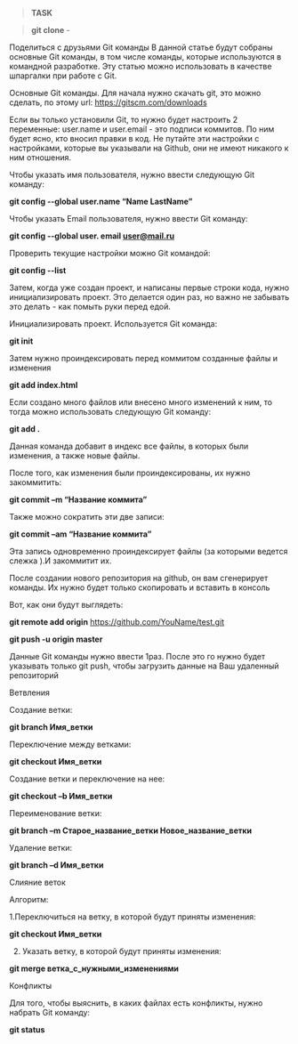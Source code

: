 >**TASK**

>**git clone** - 

Поделиться с друзьями
Git команды
В данной статье будут собраны основные Git команды, в том числе команды, которые используются в командной разработке. Эту статью можно использовать в качестве шпаргалки при работе с Git.


Основные Git команды.
Для начала нужно скачать git, это можно сделать, по этому url: https://gitscm.com/downloads

Если вы только установили Git, то нужно будет настроить 2 переменные: user.name и user.email - это подписи коммитов. По ним будет ясно, кто вносил правки в код. Не путайте эти настройки с настройками, которые вы указывали на Github, они не имеют никакого к ним отношения.

Чтобы указать имя пользователя, нужно ввести следующую Git команду:

**git config --global user.name “Name LastName”**

Чтобы указать Email пользователя, нужно ввести Git команду:

**git config --global user. email user@mail.ru**

Проверить текущие настройки можно Git командой:

**git config --list**

Затем, когда уже создан проект, и написаны первые строки кода, нужно инициализировать проект. Это делается один раз, но важно не забывать это делать - как помыть руки перед едой.

Инициализировать проект. Используется Git команда:

**git init**

Затем нужно проиндексировать перед коммитом созданные файлы и изменения

**git add index.html**

Если создано много файлов или внесено много изменений к ним, то тогда можно использовать следующую Git команду:

**git add .**

Данная команда добавит в индекс все файлы, в которых были изменения, а также новые файлы.

После того, как изменения были проиндексированы, их нужно закоммитить:

**git commit –m “Название коммита”**

Также можно сократить эти две записи:

**git commit –am “Название коммита”**

Эта запись одновременно проиндексирует файлы (за которыми ведется слежка ).И закоммитит их.

После создании нового репозитория на github, он вам сгенерирует команды. Их нужно будет только скопировать и вставить в консоль

Вот, как они будут выглядеть:

**git remote add origin** https://github.com/YouName/test.git

**git push -u origin master**

Данные Git команды нужно ввести 1раз. После это го нужно будет указывать только git push, чтобы загрузить данные на Ваш удаленный репозиторий

Ветвления

Создание ветки:

**git branch Имя_ветки**

Переключение между ветками:

**git checkout Имя_ветки**

Создание ветки и переключение на нее:

**git checkout –b Имя_ветки**

Переименование ветки:

**git branch –m Старое_название_ветки Новое_название_ветки**

Удаление ветки:

**git branch –d Имя_ветки**

Слияние веток

Алгоритм:

1.Переключиться на ветку, в которой будут приняты изменения:

**git checkout Имя_ветки**

2. Указать ветку, в которой будут приняты изменения:

**git merge ветка_с_нужными_изменениями**

Конфликты

Для того, чтобы выяснить, в каких файлах есть конфликты, нужно набрать Git команду:

**git status**